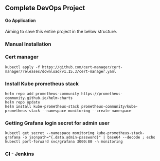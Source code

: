 
## Complete DevOps Project
#### Go Application 


Aiming to save this entire project in the below structure.

### Manual Installation

### Cert manager
```
kubectl apply -f https://github.com/cert-manager/cert-manager/releases/download/v1.15.3/cert-manager.yaml
```
### Install Kube prometheus stack
```
helm repo add prometheus-community https://prometheus-community.github.io/helm-charts
helm repo update
helm install kube-prometheus-stack prometheus-community/kube-prometheus-stack --namespace monitoring --create-namespace

```
### Getting Grafana login secret for admin user

```
kubectl get secret --namespace monitoring kube-prometheus-stack-grafana -o jsonpath="{.data.admin-password}" | base64 --decode ; echo
kubectl port-forward svc/grafana 3000:80 -n monitoring
```

### CI - Jenkins
